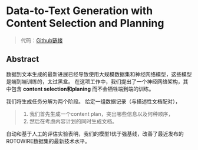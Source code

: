 # Data-to-Text Generation with Content Selection and Planning
>代码：[Github链接](https://github.com/ratishsp/data2text-plan-py)

## Abstract
数据到文本生成的最新进展已经导致使用大规模数据集和神经网络模型，这些模型是端到端训练的，太过黑盒。
在这项工作中，我们提出了一个神经网络架构，其中包含 **content selection和planing** 而不会牺牲端到端的训练。

我们将生成任务分解为两个阶段。
给定一组数据记录（与描述性文档配对），
>1. 我们首先生成一个content plan，突出哪些信息以及何种顺序，
>2. 然后在考虑内容计划的同时生成文档。


自动和基于人工的评估实验表明，我们的模型1优于强基线，改善了最近发布的ROTOWIRE数据集的最新技术水平。

